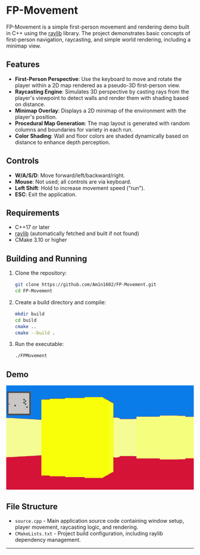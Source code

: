 # FP-Movement

FP-Movement is a simple first-person movement and rendering demo built in C++ using the [raylib](https://www.raylib.com/) library. The project demonstrates basic concepts of first-person navigation, raycasting, and simple world rendering, including a minimap view.

## Features

- **First-Person Perspective**: Use the keyboard to move and rotate the player within a 2D map rendered as a pseudo-3D first-person view.
- **Raycasting Engine**: Simulates 3D perspective by casting rays from the player's viewpoint to detect walls and render them with shading based on distance.
- **Minimap Overlay**: Displays a 2D minimap of the environment with the player's position.
- **Procedural Map Generation**: The map layout is generated with random columns and boundaries for variety in each run.
- **Color Shading**: Wall and floor colors are shaded dynamically based on distance to enhance depth perception.

## Controls

- **W/A/S/D**: Move forward/left/backward/right.
- **Mouse**: Not used; all controls are via keyboard.
- **Left Shift**: Hold to increase movement speed ("run").
- **ESC**: Exit the application.

## Requirements

- C++17 or later
- [raylib](https://github.com/raysan5/raylib) (automatically fetched and built if not found)
- CMake 3.10 or higher

## Building and Running

1. Clone the repository:
   ```sh
   git clone https://github.com/Am1n1602/FP-Movement.git
   cd FP-Movement
   ```

2. Create a build directory and compile:
   ```sh
   mkdir build
   cd build
   cmake ..
   cmake --build .
   ```

3. Run the executable:
   ```sh
   ./FPMovement
   ```
## Demo

![](fpmovement.gif)

## File Structure

- `source.cpp` - Main application source code containing window setup, player movement, raycasting logic, and rendering.
- `CMakeLists.txt` - Project build configuration, including raylib dependency management.

---
